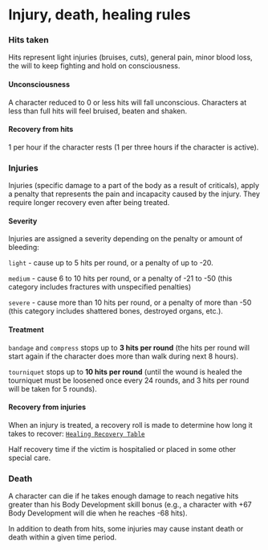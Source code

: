 # Injury, death, healing rules

### Hits taken
Hits represent light injuries (bruises, cuts), general pain, minor blood loss, the will to keep fighting and hold on consciousness.

#### Unconsciousness
A character reduced to 0 or less hits will fall unconscious. Characters at less than full hits will feel bruised, beaten and shaken.

#### Recovery from hits
1 per hour if the character rests (1 per three hours if the character is active).

### Injuries
Injuries (specific damage to a part of the body as a result of criticals), apply a penalty that represents the pain and incapacity caused by the injury. They require longer recovery even after being treated.

#### Severity
Injuries are assigned a severity depending on the penalty or amount of bleeding:

`light` - cause up to 5 hits per round, or a penalty of up to -20.

`medium` - cause 6 to 10 hits per round, or a penalty of -21 to -50 (this category includes fractures with unspecified penalties)

`severe` - cause more than 10 hits per round, or a penalty of more than -50 (this category includes shattered bones, destroyed organs, etc.).

#### Treatment
`bandage` and `compress` stops up to **3 hits per round** (the hits per round will start again if the character does more than walk during next 8 hours).

`tourniquet` stops up to **10 hits per round** (until the wound is healed the tourniquet must be loosened once every 24 rounds, and 3 hits per round will be taken for 5 rounds).

#### Recovery from injuries
When an injury is treated, a recovery roll is made to determine how long it takes to recover:
[`Healing Recovery Table`](https://drive.google.com/open?id=1rk8Q2vEI-Qxwu1bQZxEC13_q-qliadUf)

Half recovery time if the victim is hospitalied or placed in some other special care.

### Death
A character can die if he takes enough damage to reach negative hits greater than his Body Development skill bonus (e.g., a character with +67 Body Development will die when he reaches -68 hits).

In addition to death from hits, some injuries may cause instant death or death within a given time period.
